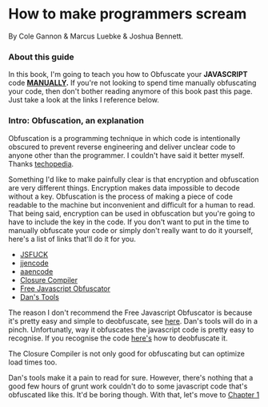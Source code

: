 # How to make programmers scream
By Cole Gannon & Marcus Luebke & Joshua Bennett.
### About this guide
In this book, I'm going to teach you how to Obfuscate your **JAVASCRIPT** code **[MANUALLY](https://en.wikipedia.org/wiki/Manual).** If you're not looking to spend time manually obfuscating your code, then don't bother reading anymore of this book past this page. Just take a look at the links I reference below.
### Intro: Obfuscation, an explanation
Obfuscation is a programming technique in which code is intentionally obscured to prevent reverse engineering and deliver unclear code to anyone other than the programmer. I couldn't have said it better myself. Thanks [techopedia](https://www.techopedia.com/definition/16375/obfuscation).

Something I'd like to make painfully clear is that encryption and obfuscation are very different things. Encryption makes data impossible to decode without a key. Obfuscation is the process of making a piece of code readable to the machine but inconvenient and difficult for a human to read. That being said, encryption can be used in obfuscation but you're going to have to include the key in the code. If you don't want to put in the time to manually obfuscate your code or simply don't really want to do it yourself, here's a list of links that'll do it for you.

- [JSFUCK](http://www.jsfuck.com/)
- [jjencode](http://utf-8.jp/public/jjencode.html)
- [aaencode](http://utf-8.jp/public/aaencode.html)
- [Closure Compiler](https://closure-compiler.appspot.com/home)
- [Free Javascript Obfuscator](https://javascriptobfuscator.com/)
- [Dan's Tools](http://www.danstools.com/javascript-obfuscate/index.php)

The reason I don't recommend the Free Javascript Obfuscator is because it's pretty easy and simple to deobfuscate, see [here](jsdf.md).
Dan's tools will do in a pinch. Unfortunatly, way it obfuscates the javascript code is pretty easy to recognise. If you recognise the code [here's](dnstls.md) how to deobfuscate it.

The Closure Compiler is not only good for obfuscating but can optimize load times too.

Dan's tools make it a pain to read for sure. However, there's nothing that a good few hours of grunt work couldn't do to some javascript code that's obfuscated like this. It'd be boring though. With that, let's move to [Chapter 1](ch1.md)
